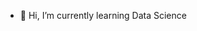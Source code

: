 - 👋 Hi, I’m currently learning Data Science
<!---
NerdSam23/NerdSam23 is a ✨ special ✨ repository because its `README.md` (this file) appears on your GitHub profile.
You can click the Preview link to take a look at your changes.
--->
